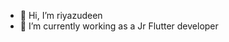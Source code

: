 - 👋 Hi, I’m riyazudeen
- 🌱 I’m currently working as a Jr Flutter developer

<!---
riyazudeen/riyazudeen is a ✨ special ✨ repository because its `README.md` (this file) appears on your GitHub profile.
You can click the Preview link to take a look at your changes.
--->
